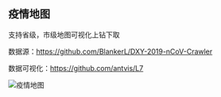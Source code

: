 ## 疫情地图

支持省级，市级地图可视化上钻下取

数据源：https://github.com/BlankerL/DXY-2019-nCoV-Crawler

数据可视化：https://github.com/antvis/L7

![疫情地图](https://gw.alipayobjects.com/mdn/rms_855bab/afts/img/A*zGUSS4kJZZEAAAAAAAAAAABkARQnAQ)

